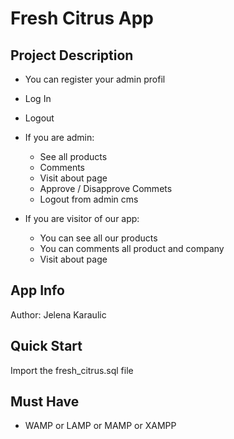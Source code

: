# Fresh Citrus App

## Project Description

* You can register your admin profil
* Log In 
* Logout

* If you are admin:
  - See all products
  - Comments
  - Visit about page
  - Approve / Disapprove Commets
  - Logout from admin cms
  
* If you are visitor of our app:
  - You can see all our products
  - You can comments all product and company
  - Visit about page

## App Info

Author: Jelena Karaulic

## Quick Start

Import the fresh_citrus.sql file

## Must Have

* WAMP or LAMP or MAMP or XAMPP 
